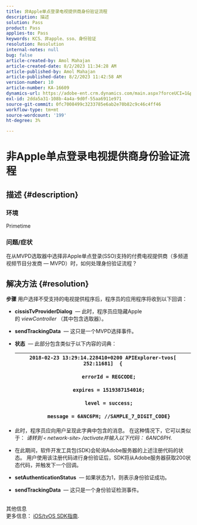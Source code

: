 ```yaml
---
title: 非Apple单点登录电视提供商身份验证流程
description: 描述
solution: Pass
product: Pass
applies-to: Pass
keywords: KCS、非apple、sso、身份验证
resolution: Resolution
internal-notes: null
bug: false
article-created-by: Amol Mahajan
article-created-date: 8/2/2023 11:34:28 AM
article-published-by: Amol Mahajan
article-published-date: 8/2/2023 11:42:58 AM
version-number: 10
article-number: KA-16609
dynamics-url: https://adobe-ent.crm.dynamics.com/main.aspx?forceUCI=1&pagetype=entityrecord&etn=knowledgearticle&id=3141f489-2831-ee11-bdf3-6045bd006b3d
exl-id: 2dda5a31-108b-4a4a-9d0f-55aa6911e971
source-git-commit: 0fc7008499c3233785e6ab2e70b82c9c46c4ff46
workflow-type: tm+mt
source-wordcount: '199'
ht-degree: 3%

---
```


# 非Apple单点登录电视提供商身份验证流程

## 描述 {#description}


### <b>环境</b>

Primetime



### <b>问题/症状</b>

在从MVPD选取器中选择非Apple单点登录(SSO)支持的付费电视提供商（多频道视频节目分发商 — MVPD）时，如何处理身份验证流程？


## 解决方法 {#resolution}

<b>步骤</b>
用户选择不受支持的电视提供程序后，程序员的应用程序将收到以下回调：

- <b>cissisTvProviderDialog</b>  — 此时，程序员应隐藏Apple的 *viewController* （其中包含选取器）。
- <b>sendTrackingData</b>  — 这只是一个MVPD选择事件。
- <b>状态</b>  — 此部分包含类似于以下内容的词典：

  | `2018-02-23 13:29:14.228410+0200 APIExplorer-tvos[ 252:11681]  {`<br><br>`    errorId = REGCODE;`<br><br>`    expires = 1519387154016;`<br><br>`    level = success;`<br><br>`    message = 6ANC6PH; //SAMPLE_7_DIGIT_CODE}` |
  | --- |


- 此时，程序员应向用户呈现此字典中包含的消息。 在这种情况下，它可以类似于： *请转到 `<` network-site`>` /activate并输入以下代码： 6ANC6PH*.
- 在此期间，软件开发工具包(SDK)会轮询Adobe服务器的上述注册代码的状态。 用户使用该注册代码进行身份验证后，SDK将从Adobe服务器获取200状态代码，并触发下一个回调。


- <b>setAuthenticationStatus</b>  — 如果状态为1，则表示身份验证成功。


- <b>sendTrackingData </b> — 这只是一个身份验证检测事件。

<br>其他信息<br>
更多信息： [iOS/tvOS SDK指南](https://experienceleague.adobe.com/docs/primetime/authentication/programmer-integration-guide/accessenabler-sdk/ios-sdk/iostvos-sdk-cookbook.html?lang=en#create_dev).
